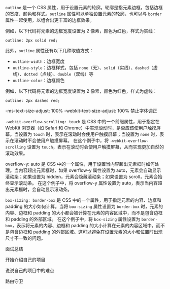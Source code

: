 
`outline` 是一个 CSS 属性，用于设置元素的轮廓。轮廓是指元素边框，包括边框的宽度、颜色和样式。`outline` 属性可以单独设置元素的轮廓，也可以与 `border` 属性一起使用，以组合出更丰富的边框效果。

例如，以下代码将元素的边框宽度设置为 2 像素，颜色为红色，样式为实线：
```
outline: 2px solid red;
```
此外，`outline` 属性还有以下几种取值方式：

* `outline-width`：边框宽度
* `outline-style`：边框样式，包括 `none`（无）、`solid`（实线）、`dashed`（虚线）、`dotted`（点线）、`double`（双线）等
* `outline-color`：边框颜色

例如，以下代码将元素的边框宽度设置为 2 像素，颜色为红色，样式为虚线：
```
outline: 2px dashed red;
```

 -ms-text-size-adjust: 100%
    -webkit-text-size-adjust: 100%  禁止字体调正

`-webkit-overflow-scrolling: touch` 是 CSS 中的一个前缀属性，用于指定在 WebKit 浏览器（如 Safari 和 Chrome）中实现滚动时，是否应该使用户触摸屏幕。当设置为 `touch` 时，表示在滚动时会使用户触摸屏幕；当设置为 `none` 时，表示在滚动时不会使用户触摸屏幕。
在这个例子中，将 `-webkit-overflow-scrolling` 设置为 `touch`，表示在滚动时会使用户触摸屏幕，从而实现更加自然的滚动效果。

overflow-y: auto 是 CSS 中的一个属性，用于设置当内容超出元素框时如何处理。当内容超出元素框时，如果 overflow-y 属性设置为 auto，元素会自动显示滚动条；如果设置为 hidden，元素会隐藏滚动条；如果设置为 scroll，元素会始终显示滚动条。
在这个例子中，将 overflow-y 属性设置为 auto，表示当内容超出元素框时，会自动显示滚动条。

`box-sizing: border-box` 是 CSS 中的一个属性，用于指定元素的内容、边框和 padding 的大小如何计算。当将 `box-sizing` 属性设置为 `border-box` 时，元素的内容、边框和 padding 的大小都会被计算在元素的内容区域中，而不是包含边框和 padding 的外部区域。
在这个例子中，将 `box-sizing` 属性设置为 `border-box`，表示将元素的内容、边框和 padding 的大小计算在元素的内容区域中，而不是包含边框和 padding 的外部区域。这可以避免在设置元素的大小和位置时出现尺寸不一致的问题。



面试总结  



开始介绍自己的项目


说说自己的项目中的难点  



路由守卫  

